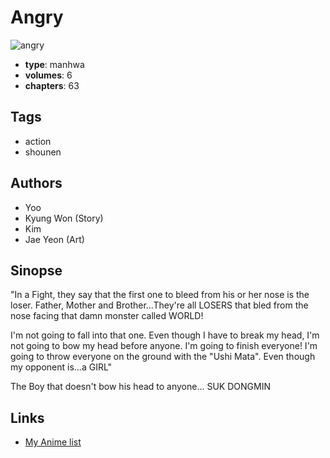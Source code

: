 # Angry

![angry](https://cdn.myanimelist.net/images/manga/2/13728.jpg)

-   **type**: manhwa
-   **volumes**: 6
-   **chapters**: 63

## Tags

-   action
-   shounen

## Authors

-   Yoo
-   Kyung Won (Story)
-   Kim
-   Jae Yeon (Art)

## Sinopse

"In a Fight, they say that the first one to bleed from his or her nose is the loser. Father, Mother and Brother...They're all LOSERS that bled from the nose facing that damn monster called WORLD!

I'm not going to fall into that one. Even though I have to break my head, I'm not going to bow my head before anyone. I'm going to finish everyone! I'm going to throw everyone on the ground with the "Ushi Mata".
Even though my opponent is...a GIRL"

The Boy that doesn't bow his head to anyone...
SUK DONGMIN

## Links

-   [My Anime list](https://myanimelist.net/manga/10239/Angry)
